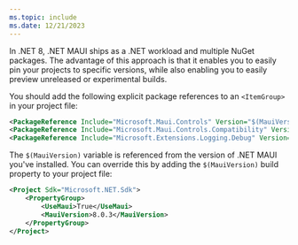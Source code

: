 ```yaml
---
ms.topic: include
ms.date: 12/21/2023
---
```


In .NET 8, .NET MAUI ships as a .NET workload and multiple NuGet packages. The advantage of this approach is that it enables you to easily pin your projects to specific versions, while also enabling you to easily preview unreleased or experimental builds.

You should add the following explicit package references to an `<ItemGroup>` in your project file:

```xml
<PackageReference Include="Microsoft.Maui.Controls" Version="$(MauiVersion)" />
<PackageReference Include="Microsoft.Maui.Controls.Compatibility" Version="$(MauiVersion)" />
<PackageReference Include="Microsoft.Extensions.Logging.Debug" Version="8.0.0" />
```

The `$(MauiVersion)` variable is referenced from the version of .NET MAUI you've installed. You can override this by adding the `$(MauiVersion)` build property to your project file:

```xml
<Project Sdk="Microsoft.NET.Sdk">
    <PropertyGroup>
        <UseMaui>True</UseMaui>
        <MauiVersion>8.0.3</MauiVersion>
    </PropertyGroup>
</Project>
```
